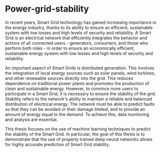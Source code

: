 # Power-grid-stability

In recent years, Smart Grid technology has gained increasing importance in the energy industry, thanks to its ability to ensure an efficient, sustainable system with low losses and high levels of security and reliability. A Smart Grid is an electrical network that efficiently integrates the behavior and actions of all connected users - generators, consumers, and those who perform both roles - in order to ensure an economically efficient, sustainable energy system with low losses and high levels of security and reliability.

An important aspect of Smart Grids is distributed generation. This involves the integration of local energy sources such as solar panels, wind turbines, and other renewable sources directly into the grid. This reduces dependence on traditional power plants and promotes the production of clean and sustainable energy. However, to convince more users to participate in a Smart Grid, it is necessary to ensure the stability of the grid. Stability refers to the network's ability to maintain a reliable and balanced distribution of electrical energy. The network must be able to predict faults so that they can be avoided or their damage limited, and to provide an amount of energy equal to the demand. To achieve this, data monitoring and analysis are essential.

This thesis focuses on the use of machine learning techniques to predict the stability of the Smart Grid. In particular, the goal of this thesis is to demonstrate that the use of properly trained deep neural networks allows for highly accurate prediction of Smart Grid stability.
